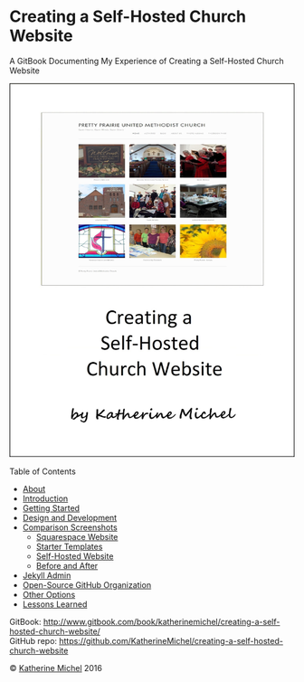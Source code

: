 # Creating a Self-Hosted Church Website

A GitBook Documenting My Experience of Creating a Self-Hosted Church Website

![](cover.jpg)

Table of Contents
* [About](README.md)
* [Introduction](introduction.md)
* [Getting Started](getting-started.md)
* [Design and Development](design-and-development/design-and-development.md)
* [Comparison Screenshots](design-and-development/comparison-screenshots.md)
   * [Squarespace Website](design-and-development/squarespace-website.md)
   * [Starter Templates](design-and-development/starter-templates.md)
   * [Self-Hosted Website](design-and-development/self-hosted-website.md)
   * [Before and After](design-and-development/before-and-after.md)
* [Jekyll Admin](jekyll/jekyll-admin.md)
* [Open-Source GitHub Organization](open-source-github-organization.md)
* [Other Options](other-options.md)
* [Lessons Learned](lessons-learned.md)

GitBook: http://www.gitbook.com/book/katherinemichel/creating-a-self-hosted-church-website/
<br> 
GitHub repo: https://github.com/KatherineMichel/creating-a-self-hosted-church-website

© [Katherine Michel](http://katherinemichel.github.io) 2016

